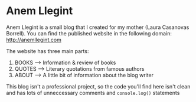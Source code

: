 # Anem Llegint

Anem Llegint is a small blog that I created for my mother (Laura Casanovas Borrell).
You can find the published website in the following domain: http://anemllegint.com

The website has three main parts:

1. BOOKS --> Information & review of books
2. QUOTES --> Literary quotations from famous authors
3. ABOUT --> A little bit of information about the blog writer

This blog isn't a professional project, so the code you'll find here isn't clean and has lots of unneccessary comments and ```console.log()``` statements

